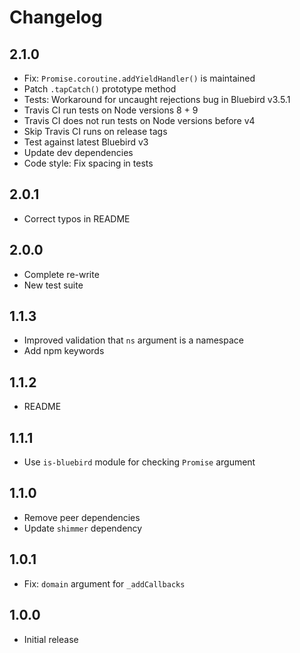 # Changelog

## 2.1.0

* Fix: `Promise.coroutine.addYieldHandler()` is maintained
* Patch `.tapCatch()` prototype method
* Tests: Workaround for uncaught rejections bug in Bluebird v3.5.1
* Travis CI run tests on Node versions 8 + 9
* Travis CI does not run tests on Node versions before v4
* Skip Travis CI runs on release tags
* Test against latest Bluebird v3
* Update dev dependencies
* Code style: Fix spacing in tests

## 2.0.1

* Correct typos in README

## 2.0.0

* Complete re-write
* New test suite

## 1.1.3

* Improved validation that `ns` argument is a namespace
* Add npm keywords

## 1.1.2

* README

## 1.1.1

* Use `is-bluebird` module for checking `Promise` argument

## 1.1.0

* Remove peer dependencies
* Update `shimmer` dependency

## 1.0.1

* Fix: `domain` argument for `_addCallbacks`

## 1.0.0

* Initial release
